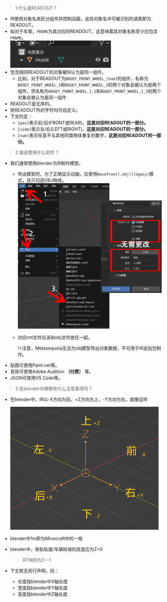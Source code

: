  >1.什么是READOUT？
   * IR使用对象名来区分组件并控制动画，这些对象名中可被识别的语素即为READOUT。
   * 如对于车架，`FRAME`为其对应的READOUT，这意味着其对象名称至少应包含`FRAME`。
     </br>![awa](../Textures/pic1.png "就像这样")
   * 包含相同READOUT的对象被IR认为是同一组件。
     * 比如，对于READOUT为`BOGEY_FRONT_WHEEL_[num]`的组件，名称为`BOGEY_FRONT_WHEEL_1`和`BOGEY_FRONT_WHEEL_2`的两个对象会被认为是两个组件，但名称为`BOGEY_FRONT_WHEEL_1_1`和`BOGEY_FRONT_WHEEL_1_2`的两个对象会被认为是同一组件
   * READOUT是无序的。
   * 除READOUT外的字符均可自定义。 
   * 下文约定：
     - `[pos]`表示前/后(FRONT或REAR)，**这是对应READOUT的一部分。**
     - `[side]`表示左/右(LEFT或RIGHT)，**这是对应READOUT的一部分。**
     - `[num]`表示任意不与其他同类物体重复的数字，**这是对应READOUT的一部分。**

 >2.我该使用什么软件？
   * 我们通常使用blender为IR制作模型。
     * 导出模型时，为了正确显示动画，应使用`Wavefront(.obj)(legacy)`模式，且只勾选OBJ物体。
       </br>![awa](../Textures/pic4.png "就像这样")
     * 对应mtl文件应该和obj文件放在一起。     

       !>注意，Metasequoia无法为obj模型导出对象数据，不可用于IR追加包制作。
   * 贴图可使用Paint.net等。
   * 音效可使用Adobe Audition **（付费）** 等。
   * JSON可使用VS Code等。

 >3.在blender中建模有什么注意事项吗？
  * 在blender中，IR以-X方向为前，+Z方向为上，-Y方向为左，就像这样

    ![awa](../Textures/pic6.png "这是一个默认方向的空物体")
  * blender中1m即为Minecraft中的一格
  * blender中，铁轨轨面/车辆轮缘的高度应为Z=0
    >RTM则为Z=-1
  * 下文若无另行声明，则：
    * 长度指blender中X轴长度
    * 宽度指blender中Y轴长度
    * 高度指blender中Z轴长度